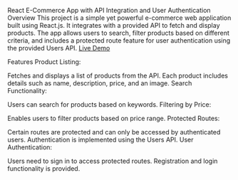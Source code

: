React E-Commerce App with API Integration and User Authentication
Overview
This project is a simple yet powerful e-commerce web application built using React.js. It integrates with a provided API to fetch and display products. The app allows users to search, filter products based on different criteria, and includes a protected route feature for user authentication using the provided Users API.
[Live Demo](https://digital-stores.netlify.app)

Features
Product Listing:

Fetches and displays a list of products from the API.
Each product includes details such as name, description, price, and an image.
Search Functionality:

Users can search for products based on keywords.
Filtering by Price:

Enables users to filter products based on price range.
Protected Routes:

Certain routes are protected and can only be accessed by authenticated users.
Authentication is implemented using the Users API.
User Authentication:

Users need to sign in to access protected routes.
Registration and login functionality is provided.
